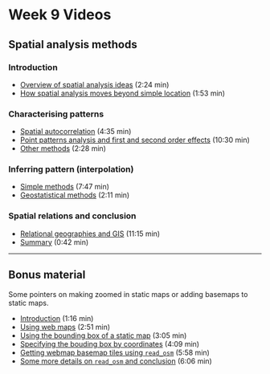 # Week 9 Videos
## Spatial analysis methods
### Introduction
+ [Overview of spatial analysis ideas](https://southosullivan.com/geog315/video/week-09-lecture-01/spatial-analysis-methods-02.mp4) (2:24 min)
+ [How spatial analysis moves beyond simple location](https://southosullivan.com/geog315/video/week-09-lecture-01/spatial-analysis-methods-03.mp4) (1:53 min)

### Characterising patterns
+ [Spatial autocorrelation](https://southosullivan.com/geog315/video/week-09-lecture-01/spatial-analysis-methods-04.mp4) (4:35 min)
+ [Point patterns analysis and first and second order effects](https://southosullivan.com/geog315/video/week-09-lecture-01/spatial-analysis-methods-05.mp4) (10:30 min)
+ [Other methods](https://southosullivan.com/geog315/video/week-09-lecture-01/spatial-analysis-methods-06.mp4) (2:28 min)

### Inferring pattern (interpolation)
+ [Simple methods](https://southosullivan.com/geog315/video/week-09-lecture-01/spatial-analysis-methods-07.mp4) (7:47 min)
+ [Geostatistical methods](https://southosullivan.com/geog315/video/week-09-lecture-01/spatial-analysis-methods-08.mp4) (2:11 min)

### Spatial relations and conclusion
+ [Relational geographies and GIS](https://southosullivan.com/geog315/video/week-09-lecture-01/spatial-analysis-methods-09.mp4) (11:15 min)
+ [Summary](https://southosullivan.com/geog315/video/week-09-lecture-01/spatial-analysis-methods-10.mp4) (0:42 min)

___

## Bonus material
Some pointers on making zoomed in static maps or adding basemaps to static maps. 

- [Introduction](https://southosullivan.com/geog315/video/week-09-bonus-material/zoomed-in-maps-1.mp4) (1:16 min)
- [Using web maps](https://southosullivan.com/geog315/video/week-09-bonus-material/zoomed-in-maps-2.mp4) (2:51 min)
- [Using the bounding box of a static map](https://southosullivan.com/geog315/video/week-09-bonus-material/zoomed-in-maps-3.mp4) (3:05 min)
- [Specifying the bouding box by coordinates](https://southosullivan.com/geog315/video/week-09-bonus-material/zoomed-in-maps-4.mp4) (4:09 min)
- [Getting webmap basemap tiles using `read_osm`](https://southosullivan.com/geog315/video/week-09-bonus-material/zoomed-in-maps-5.mp4) (5:58  min)
- [Some more details on `read_osm` and conclusion](https://southosullivan.com/geog315/video/week-09-bonus-material/zoomed-in-maps-6.mp4) (6:06 min) 